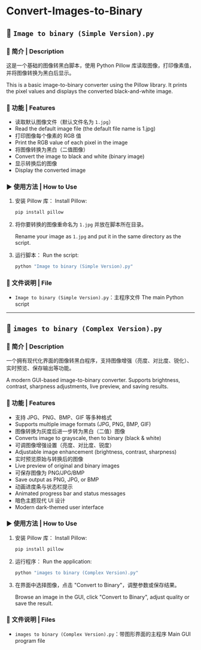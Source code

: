 # Convert-Images-to-Binary

## 🧾 `Image to binary (Simple Version).py`

### 📌 简介 | Description

这是一个基础的图像转黑白脚本，使用 Python Pillow 库读取图像，打印像素值，并将图像转换为黑白后显示。

This is a basic image-to-binary converter using the Pillow library. It prints the pixel values and displays the converted black-and-white image.

### 🚀 功能 | Features

* 读取默认图像文件（默认文件名为 `1.jpg`）
* Read the default image file (the default file name is 1.jpg)
* 打印图像每个像素的 RGB 值
* Print the RGB value of each pixel in the image
* 将图像转换为黑白（二值图像）
* Convert the image to black and white (binary image)
* 显示转换后的图像
* Display the converted image

### ▶️ 使用方法 | How to Use

1. 安装 Pillow 库：
   Install Pillow:

   ```bash
   pip install pillow
   ```

2. 将你要转换的图像重命名为 `1.jpg` 并放在脚本所在目录。

   Rename your image as `1.jpg` and put it in the same directory as the script.

4. 运行脚本：
   Run the script:

   ```bash
   python "Image to binary (Simple Version).py"
   ```

### 📁 文件说明 | File

* `Image to binary (Simple Version).py`：主程序文件
  The main Python script

---

## 🧾 `images to binary (Complex Version).py`

### 📌 简介 | Description

一个拥有现代化界面的图像转黑白程序，支持图像增强（亮度、对比度、锐化）、实时预览、保存输出等功能。

A modern GUI-based image-to-binary converter. Supports brightness, contrast, sharpness adjustments, live preview, and saving results.

### 🚀 功能 | Features

* 支持 JPG、PNG、BMP、GIF 等多种格式
* Supports multiple image formats (JPG, PNG, BMP, GIF)
* 图像转换为灰度后进一步转为黑白（二值）图像
* Converts image to grayscale, then to binary (black & white)
* 可调图像增强设置（亮度、对比度、锐度）
* Adjustable image enhancement (brightness, contrast, sharpness)
* 实时预览原始与转换后的图像
* Live preview of original and binary images
* 可保存图像为 PNG/JPG/BMP
* Save output as PNG, JPG, or BMP
* 动画进度条与状态栏提示
* Animated progress bar and status messages
* 暗色主题现代 UI 设计
* Modern dark-themed user interface

### ▶️ 使用方法 | How to Use

1. 安装 Pillow 库：
   Install Pillow:

   ```bash
   pip install pillow
   ```

2. 运行程序：
   Run the application:

   ```bash
   python "images to binary (Complex Version).py"
   ```

3. 在界面中选择图像，点击 "Convert to Binary"，调整参数或保存结果。

   Browse an image in the GUI, click "Convert to Binary", adjust quality or save the result.

### 📁 文件说明 | Files

* `images to binary (Complex Version).py`：带图形界面的主程序
  Main GUI program file
